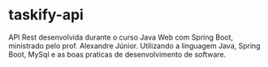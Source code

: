 # taskify-api

API Rest desenvolvida durante o curso Java Web com Spring Boot, ministrado pelo prof. Alexandre Júnior. Utilizando a linguagem Java, Spring Boot, MySql e as boas praticas de desenvolvimento de software. 
